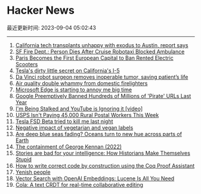 # Hacker News

最近更新时间: 2023-09-04 05:02:43

--- 
1. [California tech transplants unhappy with exodus to Austin, report says](https://www.sfgate.com/local/article/california-transplants-unhappy-exodus-austin-18343754.php) 
2. [SF Fire Dept.: Person Dies After Cruise Robotaxi Blocked Ambulance](https://sfstandard.com/2023/09/01/person-dies-cruise-robotaxi-blocks-san-francisco-ambulance/) 
3. [Paris Becomes the First European Capital to Ban Rented Electric Scooters](https://www.nytimes.com/2023/09/01/world/europe/paris-escooter-ban.html) 
4. [Tesla's dirty little secret on California's I-5](https://www.sfgate.com/centralcoast/article/tesla-interstate-5-supercharger-power-plant-18343119.php) 
5. [Da Vinci robot surgeon removes inoperable tumor, saving patient’s life](https://bgr.com/science/da-vinci-robot-surgeon-removes-inoperable-tumor-saving-patients-life/) 
6. [Air quality double whammy from domestic firelighters](https://www.nature.com/articles/s41612-023-00427-x) 
7. [Microsoft Edge is starting to annoy me big time](https://www.dedoimedo.com/computers/microsoft-edge-personalized-web-got-it-annoyance.html) 
8. [Google Preemptively Banned Hundreds of Millions of 'Pirate' URLs Last Year](https://torrentfreak.com/google-preemptively-banned-hundreds-of-millions-of-pirate-urls-last-year-230903/) 
9. [I'm Being Stalked and YouTube is Ignoring it [video]](https://www.youtube.com/watch?v=hixwIOd_C44) 
10. [USPS Isn't Paying 45,000 Rural Postal Workers This Week](https://jalopnik.com/usps-isnt-paying-45-000-rural-postal-workers-this-week-1850797494) 
11. [Tesla FSD Beta tried to kill me last night](https://electrek.co/2023/09/01/tesla-fsd-beta-tried-to-kill-me-last-night/) 
12. [Negative impact of vegetarian and vegan labels](https://doi.org/10.1016/j.appet.2023.106767) 
13. [Are deep blue seas fading? Oceans turn to new hue across parts of Earth](https://phys.org/news/2023-08-deep-blue-seas-oceans-hue.html) 
14. [The containment of George Kennan (2022)](https://claremontreviewofbooks.com/the-containment-of-george-kennan/) 
15. [Stories are bad for your intelligence: How Historians Make Themselves Stupid](https://www.ian-leslie.com/p/stories-are-bad-for-your-intelligence) 
16. [How to write correct code by construction using the Coq Proof Assistant](https://betterprogramming.pub/a-taste-of-coq-and-correct-code-by-construction-111bf74d3b98) 
17. [Yenish people](https://en.wikipedia.org/wiki/Yenish_people) 
18. [Vector Search with OpenAI Embeddings: Lucene Is All You Need](https://arxiv.org/abs/2308.14963) 
19. [Cola: A text CRDT for real-time collaborative editing](https://nomad.foo/blog/cola) 
